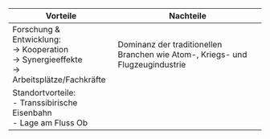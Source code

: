 | Vorteile                                                                                        | Nachteile                                                                     |
| ------------------------------------------------------------------------------------------------------ | ----------------------------------------------------------------------------- |
| Forschung & Entwicklung:<br>  -> Kooperation<br>  -> Synergieeffekte<br>  -> Arbeitsplätze/Fachkräfte | Dominanz der traditionellen Branchen wie Atom-, Kriegs- und Flugzeugindustrie |
| Standortvorteile:<br>- Transsibirische Eisenbahn<br>- Lage am Fluss Ob                          |                                                                               |
